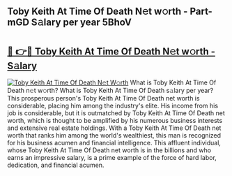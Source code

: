 ## Toby Keith At Time Of Death N𝚎t w𝚘rth - Part-mGD S𝚊lary per year 5BhoV

# <h2><a href="http://gc47m4.nevu.top/?p=Toby+Keith+At+Time+Of+Death">🔗 👉🔴 Toby Keith At Time Of Death N𝚎t w𝚘rth - S𝚊lary</a></h2>

[![Toby Keith At Time Of Death N𝚎t W𝚘rth](https://i.imgur.com/Oavwk0R.jpeg)](http://gc47m4.nevu.top/?p=Toby+Keith+At+Time+Of+Death)
What is Toby Keith At Time Of Death n𝚎t w𝚘rth? What is Toby Keith At Time Of Death s𝚊lary per year?
This prosperous person's Toby Keith At Time Of Death net worth is considerable, placing him among the industry's elite. His income from his job is considerable, but it is outmatched by Toby Keith At Time Of Death net worth, which is thought to be amplified by his numerous business interests and extensive real estate holdings. With a Toby Keith At Time Of Death net worth that ranks him among the world's wealthiest, this man is recognized for his business acumen and financial intelligence. This affluent individual, whose Toby Keith At Time Of Death net worth is in the billions and who earns an impressive salary, is a prime example of the force of hard labor, dedication, and financial acumen.
